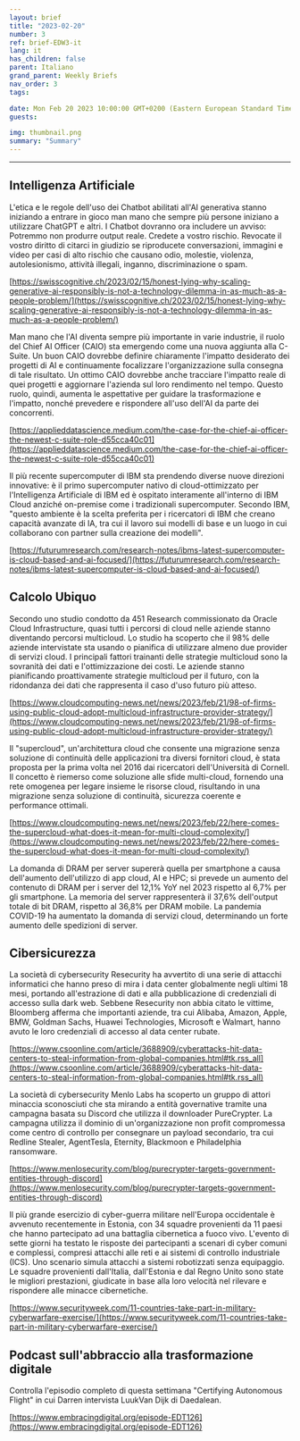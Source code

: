 ```yaml
---
layout: brief
title: "2023-02-20"
number: 3
ref: brief-EDW3-it
lang: it
has_children: false
parent: Italiano
grand_parent: Weekly Briefs
nav_order: 3
tags:

date: Mon Feb 20 2023 10:00:00 GMT+0200 (Eastern European Standard Time)
guests:

img: thumbnail.png
summary: "Summary"
---
```




---

## Intelligenza Artificiale

L'etica e le regole dell'uso dei Chatbot abilitati all'AI generativa stanno iniziando a entrare in gioco man mano che sempre più persone iniziano a utilizzare ChatGPT e altri. I Chatbot dovranno ora includere un avviso: Potremmo non produrre output reale. Credete a vostro rischio. Revocate il vostro diritto di citarci in giudizio se riproducete conversazioni, immagini e video per casi di alto rischio che causano odio, molestie, violenza, autolesionismo, attività illegali, inganno, discriminazione o spam.

[https://swisscognitive.ch/2023/02/15/honest-lying-why-scaling-generative-ai-responsibly-is-not-a-technology-dilemma-in-as-much-as-a-people-problem/](https://swisscognitive.ch/2023/02/15/honest-lying-why-scaling-generative-ai-responsibly-is-not-a-technology-dilemma-in-as-much-as-a-people-problem/)

Man mano che l'AI diventa sempre più importante in varie industrie, il ruolo del Chief AI Officer (CAIO) sta emergendo come una nuova aggiunta alla C-Suite. Un buon CAIO dovrebbe definire chiaramente l'impatto desiderato dei progetti di AI e continuamente focalizzare l'organizzazione sulla consegna di tale risultato. Un ottimo CAIO dovrebbe anche tracciare l'impatto reale di quei progetti e aggiornare l'azienda sul loro rendimento nel tempo. Questo ruolo, quindi, aumenta le aspettative per guidare la trasformazione e l'impatto, nonché prevedere e rispondere all'uso dell'AI da parte dei concorrenti.

[https://applieddatascience.medium.com/the-case-for-the-chief-ai-officer-the-newest-c-suite-role-d55cca40c01](https://applieddatascience.medium.com/the-case-for-the-chief-ai-officer-the-newest-c-suite-role-d55cca40c01)

Il più recente supercomputer di IBM sta prendendo diverse nuove direzioni innovative: è il primo supercomputer nativo di cloud-ottimizzato per l'Intelligenza Artificiale di IBM ed è ospitato interamente all'interno di IBM Cloud anziché on-premise come i tradizionali supercomputer. Secondo IBM, "questo ambiente è la scelta preferita per i ricercatori di IBM che creano capacità avanzate di IA, tra cui il lavoro sui modelli di base e un luogo in cui collaborano con partner sulla creazione dei modelli".

[https://futurumresearch.com/research-notes/ibms-latest-supercomputer-is-cloud-based-and-ai-focused/](https://futurumresearch.com/research-notes/ibms-latest-supercomputer-is-cloud-based-and-ai-focused/)

## Calcolo Ubiquo

Secondo uno studio condotto da 451 Research commissionato da Oracle Cloud Infrastructure, quasi tutti i percorsi di cloud nelle aziende stanno diventando percorsi multicloud. Lo studio ha scoperto che il 98% delle aziende intervistate sta usando o pianifica di utilizzare almeno due provider di servizi cloud. I principali fattori trainanti delle strategie multicloud sono la sovranità dei dati e l'ottimizzazione dei costi. Le aziende stanno pianificando proattivamente strategie multicloud per il futuro, con la ridondanza dei dati che rappresenta il caso d'uso futuro più atteso.

[https://www.cloudcomputing-news.net/news/2023/feb/21/98-of-firms-using-public-cloud-adopt-multicloud-infrastructure-provider-strategy/](https://www.cloudcomputing-news.net/news/2023/feb/21/98-of-firms-using-public-cloud-adopt-multicloud-infrastructure-provider-strategy/)

Il "supercloud", un'architettura cloud che consente una migrazione senza soluzione di continuità delle applicazioni tra diversi fornitori cloud, è stata proposta per la prima volta nel 2016 dai ricercatori dell'Università di Cornell. Il concetto è riemerso come soluzione alle sfide multi-cloud, fornendo una rete omogenea per legare insieme le risorse cloud, risultando in una migrazione senza soluzione di continuità, sicurezza coerente e performance ottimali.

[https://www.cloudcomputing-news.net/news/2023/feb/22/here-comes-the-supercloud-what-does-it-mean-for-multi-cloud-complexity/](https://www.cloudcomputing-news.net/news/2023/feb/22/here-comes-the-supercloud-what-does-it-mean-for-multi-cloud-complexity/)

La domanda di DRAM per server supererà quella per smartphone a causa dell'aumento dell'utilizzo di app cloud, AI e HPC; si prevede un aumento del contenuto di DRAM per i server del 12,1% YoY nel 2023 rispetto al 6,7% per gli smartphone. La memoria del server rappresenterà il 37,6% dell'output totale di bit DRAM, rispetto al 36,8% per DRAM mobile. La pandemia COVID-19 ha aumentato la domanda di servizi cloud, determinando un forte aumento delle spedizioni di server.

## Cibersicurezza

La società di cybersecurity Resecurity ha avvertito di una serie di attacchi informatici che hanno preso di mira i data center globalmente negli ultimi 18 mesi, portando all'estrazione di dati e alla pubblicazione di credenziali di accesso sulla dark web. Sebbene Resecurity non abbia citato le vittime, Bloomberg afferma che importanti aziende, tra cui Alibaba, Amazon, Apple, BMW, Goldman Sachs, Huawei Technologies, Microsoft e Walmart, hanno avuto le loro credenziali di accesso al data center rubate.

[https://www.csoonline.com/article/3688909/cyberattacks-hit-data-centers-to-steal-information-from-global-companies.html#tk.rss_all](https://www.csoonline.com/article/3688909/cyberattacks-hit-data-centers-to-steal-information-from-global-companies.html#tk.rss_all)

La società di cybersecurity Menlo Labs ha scoperto un gruppo di attori minaccia sconosciuti che sta mirando a entità governative tramite una campagna basata su Discord che utilizza il downloader PureCrypter. La campagna utilizza il dominio di un'organizzazione non profit compromessa come centro di controllo per consegnare un payload secondario, tra cui Redline Stealer, AgentTesla, Eternity, Blackmoon e Philadelphia ransomware.

[https://www.menlosecurity.com/blog/purecrypter-targets-government-entities-through-discord](https://www.menlosecurity.com/blog/purecrypter-targets-government-entities-through-discord)

Il più grande esercizio di cyber-guerra militare nell'Europa occidentale è avvenuto recentemente in Estonia, con 34 squadre provenienti da 11 paesi che hanno partecipato ad una battaglia cibernetica a fuoco vivo. L'evento di sette giorni ha testato le risposte dei partecipanti a scenari di cyber comuni e complessi, compresi attacchi alle reti e ai sistemi di controllo industriale (ICS). Uno scenario simula attacchi a sistemi robotizzati senza equipaggio. Le squadre provenienti dall'Italia, dall'Estonia e dal Regno Unito sono state le migliori prestazioni, giudicate in base alla loro velocità nel rilevare e rispondere alle minacce cibernetiche.

[https://www.securityweek.com/11-countries-take-part-in-military-cyberwarfare-exercise/](https://www.securityweek.com/11-countries-take-part-in-military-cyberwarfare-exercise/)

## Podcast sull'abbraccio alla trasformazione digitale

Controlla l'episodio completo di questa settimana "Certifying Autonomous Flight" in cui Darren intervista LuukVan Dijk di Daedalean.

[https://www.embracingdigital.org/episode-EDT126](https://www.embracingdigital.org/episode-EDT126)


